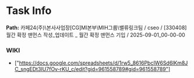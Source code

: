 # Task Info

**Path:** 카페24(주)\본사사업장\[CG]MI본부\MIH그룹\밸류링크팀 / cseo / [330408] 월간 확정 맨먼스 작성_업데이트 _ 월간 확정 맨먼스 기입 / 2025-09-01_00-00-00

### WIKI
- ["https://docs.google.com/spreadsheets/d/1rw5_8616PbcIW6Sd6lKm8JC_sngEDt3IU7fOv-rKU_c/edit?gid=961558789#gid=961558789"]


